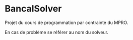 # BancalSolver

Projet du cours de programmation par contrainte du MPRO.

En cas de problème se référer au nom du solveur.
